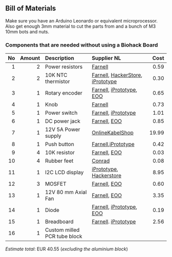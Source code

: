 ## Bill of Materials

Make sure you have an Arduino Leonardo or equivalent microprocessor. Also get enough 3mm material to cut the parts from and a bunch of M3 10mm bots and nuts.

### Components that are needed without using a Biohack Board

|No|Amount|Description|Supplier NL|Cost|
| ------------: | ------------: | :------------ | :------------ | ------------: |
|1|2|Power resistors|[Farnell](http://nl.farnell.com/webapp/wcs/stores/servlet/ProductDisplay?catalogId=15001&langId=31&urlRequestType=Base&partNumber=1292531&storeId=10168)|0.59|
|2|2|10K NTC thermistor| [Farnell](http://nl.farnell.com/avx/nd06p00103k/thermistor-ntc-10kohm-10-radial/dp/1672384), [HackerStore](https://www.hackerstore.nl/Artikel/156), [iPrototype](https://iprototype.nl/products/components/sensors/thermistor)|0.30|
|3|1|Rotary encoder|[Farnell](http://nl.farnell.com/alps/ec12e1240406/encoder-vertical-12mm-12det-12ppr/dp/2065052), [iPrototype](https://iprototype.nl/products/components/buttons-switches/rotary-encoder), [EOO](https://www.eoo-bv.nl/encoder-potmeter/9553-enc-potm-24p-xxx.html)|0.65|
|4|1|Knob|[Farnell](http://nl.farnell.com/multicomp/cr-r4-7/knob-soft-touch-d-shaft-black/dp/1440012?ost=1440012)|0.73|
|5|1|Power switch|[Farnell](http://nl.farnell.com/webapp/wcs/stores/servlet/ProductDisplay?catalogId=15001&langId=31&urlRequestType=Base&partNumber=4710368&storeId=10168), [iPrototype](https://iprototype.nl/products/components/buttons-switches/rocker-switch-large)|1.01|
|6|1|DC power jack|[Farnell](http://nl.farnell.com/multicomp/jr1819-rohs-psg01769/socket-low-voltage-2-1mm-chassis/dp/1216726), [EOO](https://www.eoo-bv.nl/voeding-dc/14342-v-c-2mm1-moer-lc.html)|0.85|
|7|1|12V 5A Power supply|[OnlineKabelShop](https://www.onlinekabelshop.nl/voedingsadapter-12v-5a-60w-5-5mm-x-2-5mm-voor-o-a-monitoren-van-diverse-merken?channable=e17871.NDQ1MTA&gclid=EAIaIQobChMIhd7Qx8yM4AIVD-WaCh22YwrCEAQYBCABEgJjqPD_BwE)|19.99|
|8|1|Push button|[Farnell](http://nl.farnell.com/omron-electronic-components/b3f4155/switch-projected-12x12x7-3-260gf/dp/1960977?ost=OMRON+ELECTRONIC+COMPONENTS++B3F4155&selectedCategoryId=&categoryNameResp=Alle%2Bcategorie%25C3%25ABn&searchView=table&iscrfnonsku=false),[iPrototype](https://iprototype.nl/products/components/buttons-switches/pcbbutton)|0.42|
|9|4|10K resistor|[Farnell](http://nl.farnell.com/te-connectivity/cfr16j10k/resistor-carbon-10k-0-25w-5/dp/2329474), [EOO](https://www.eoo-bv.nl/metaaloxide-1w/7016-metaalox-1w-10k.html)|0.03|
|10|4|Rubber feet|[Conrad](https://www.conrad.nl/nl/toolcraft-elastische-buffer-zelfklevend-pd2104sw-x-h-10-mm-x-4-mm-zwart-1-stuks-401489.html)|0.08|
|11|1|I2C LCD display|[iPrototype](https://iprototype.nl/products/components/led-lcd/lcd16x2-I2C-BL), [Hackerstore](https://www.hackerstore.nl/Artikel/82)|8.95|
|12|3|MOSFET|[Farnell](http://nl.farnell.com/stmicroelectronics/stp36nf06l/mosfet-n-logic-to-220/dp/9935614?CMP=i-bf9f-00001000), [EOO](https://www.eoo-bv.nl/mosfets-to-220-tm-100v/1279-buz11.html)|0.60|
|13|1|12V 80 mm Axial Fan|[Farnell](http://nl.farnell.com/bisonic/sp802512l-03/fan-80x25mm-12vdc/dp/1832326), [EOO](https://www.eoo-bv.nl/ventilatoren-fan/13244-ee80251s3.html)|3.35|
|14|1|Diode|[Farnell](http://nl.farnell.com/on-semiconductor/1n4004rlg/rectifier-1a-400v-axial/dp/2533160), [iPrototype](https://iprototype.nl/products/components/overige/diode), [EOO](https://www.eoo-bv.nl/1500w-diode/10717-15ke30a.html)|0.19|
|15|1|Breadboard|[Farnell](http://nl.farnell.com/pro-signal/psg-bb-400/breadboard-400-pin-white/dp/2503765). [iPrototype](https://iprototype.nl/products/accessoires/breadboards-prints/halfbreadboard)|2.56|
|16|1|Custom milled PCR tube block|||

*Estimate total*: EUR 40.55 (*excluding the aluminium block*)
